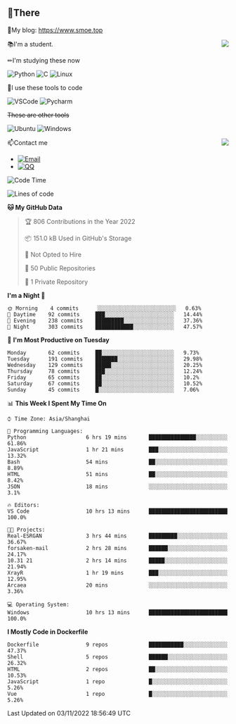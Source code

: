 
## 👏There

📰My blog: https://www.smoe.top

<img align="right" src="https://github-readme-stats.vercel.app/api/top-langs/?username=AkashiCoin"/>


📚I'm a student.

✏I'm studying these now

![Python](https://img.shields.io/badge/-Python-blue?style=flat-square&logo=Python&logoColor=fff)
![C](https://img.shields.io/badge/-C-585858?style=flat-square&logo=C&logoColor=fff)
![Linux](https://img.shields.io/badge/-Linux-black?style=flat-square&logo=Linux&logoColor=fff)

🔨I use these tools to code

![VSCode](https://img.shields.io/badge/-VSCode-blue?style=flat-square&logo=visualstudiocode&logoColor=fff)
![Pycharm](https://img.shields.io/badge/-Pycharm-green?style=flat-square&logo=pycharm&logoColor=fff)

 ~~These are other tools~~

![Ubuntu](https://img.shields.io/badge/-Ubuntu-orange?style=flat-square&logo=Ubuntu&logoColor=fff)
![Windows](https://img.shields.io/badge/-Windows-blue?style=flat-square&logo=Windows&logoColor=fff)

<img align="right" src="https://github-readme-stats.vercel.app/api?username=AkashiCoin" />


📫Contact me

* [![Email](https://img.shields.io/badge/Email-l1040186796@gmail.com-1?style=social&logoColor=fff)](mailto:l1040186796@gmail.com)
* [![QQ](https://img.shields.io/badge/QQ-1040186796-1?style=social&logoColor=fff)](tencent://AddContact/?fromId=45&fromSubId=1&subcmd=all&uin=1040186796&website=www.oicqzone.com)

<!--START_SECTION:waka-->
![Code Time](http://img.shields.io/badge/Code%20Time-316%20hrs%2054%20mins-blue)

![Lines of code](https://img.shields.io/badge/From%20Hello%20World%20I%27ve%20Written-5%20Thousand%20lines%20of%20code-blue)

**🐱 My GitHub Data** 

> 🏆 806 Contributions in the Year 2022
 > 
> 📦 151.0 kB Used in GitHub's Storage 
 > 
> 🚫 Not Opted to Hire
 > 
> 📜 50 Public Repositories 
 > 
> 🔑 1 Private Repository 
 > 
**I'm a Night 🦉** 

```text
🌞 Morning    4 commits      ░░░░░░░░░░░░░░░░░░░░░░░░░   0.63% 
🌆 Daytime    92 commits     ███░░░░░░░░░░░░░░░░░░░░░░   14.44% 
🌃 Evening    238 commits    █████████░░░░░░░░░░░░░░░░   37.36% 
🌙 Night      303 commits    ████████████░░░░░░░░░░░░░   47.57%

```
📅 **I'm Most Productive on Tuesday** 

```text
Monday       62 commits     ██░░░░░░░░░░░░░░░░░░░░░░░   9.73% 
Tuesday      191 commits    ███████░░░░░░░░░░░░░░░░░░   29.98% 
Wednesday    129 commits    █████░░░░░░░░░░░░░░░░░░░░   20.25% 
Thursday     78 commits     ███░░░░░░░░░░░░░░░░░░░░░░   12.24% 
Friday       65 commits     ██░░░░░░░░░░░░░░░░░░░░░░░   10.2% 
Saturday     67 commits     ██░░░░░░░░░░░░░░░░░░░░░░░   10.52% 
Sunday       45 commits     █░░░░░░░░░░░░░░░░░░░░░░░░   7.06%

```


📊 **This Week I Spent My Time On** 

```text
⌚︎ Time Zone: Asia/Shanghai

💬 Programming Languages: 
Python                   6 hrs 19 mins       ███████████████░░░░░░░░░░   61.86% 
JavaScript               1 hr 21 mins        ███░░░░░░░░░░░░░░░░░░░░░░   13.32% 
Bash                     54 mins             ██░░░░░░░░░░░░░░░░░░░░░░░   8.89% 
HTML                     51 mins             ██░░░░░░░░░░░░░░░░░░░░░░░   8.42% 
JSON                     18 mins             ░░░░░░░░░░░░░░░░░░░░░░░░░   3.1%

🔥 Editors: 
VS Code                  10 hrs 13 mins      █████████████████████████   100.0%

🐱‍💻 Projects: 
Real-ESRGAN              3 hrs 44 mins       █████████░░░░░░░░░░░░░░░░   36.67% 
forsaken-mail            2 hrs 28 mins       ██████░░░░░░░░░░░░░░░░░░░   24.17% 
10.31 21                 2 hrs 14 mins       █████░░░░░░░░░░░░░░░░░░░░   21.94% 
XrayR                    1 hr 19 mins        ███░░░░░░░░░░░░░░░░░░░░░░   12.95% 
Arcaea                   20 mins             ░░░░░░░░░░░░░░░░░░░░░░░░░   3.36%

💻 Operating System: 
Windows                  10 hrs 13 mins      █████████████████████████   100.0%

```

**I Mostly Code in Dockerfile** 

```text
Dockerfile               9 repos             ███████████░░░░░░░░░░░░░░   47.37% 
Shell                    5 repos             ██████░░░░░░░░░░░░░░░░░░░   26.32% 
HTML                     2 repos             ██░░░░░░░░░░░░░░░░░░░░░░░   10.53% 
JavaScript               1 repo              █░░░░░░░░░░░░░░░░░░░░░░░░   5.26% 
Vue                      1 repo              █░░░░░░░░░░░░░░░░░░░░░░░░   5.26%

```



 Last Updated on 03/11/2022 18:56:49 UTC
<!--END_SECTION:waka-->
